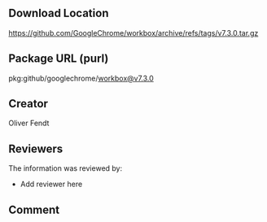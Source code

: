 ## Download Location

https://github.com/GoogleChrome/workbox/archive/refs/tags/v7.3.0.tar.gz

## Package URL (purl)

pkg:github/googlechrome/workbox@v7.3.0

## Creator

Oliver Fendt

## Reviewers

The information was reviewed by:

* Add reviewer here

## Comment

